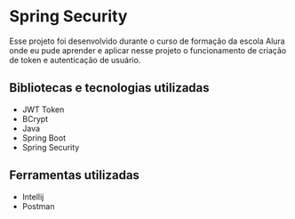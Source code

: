 # Spring Security
Esse projeto foi desenvolvido durante o curso de formação da escola Alura onde eu pude
aprender e aplicar nesse projeto o funcionamento de criação de token e autenticação de usuário.

## Bibliotecas e tecnologias utilizadas
- JWT Token
- BCrypt
- Java
- Spring Boot
- Spring Security


## Ferramentas utilizadas
  - Intellij
  - Postman

 
